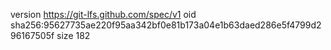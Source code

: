 version https://git-lfs.github.com/spec/v1
oid sha256:95627735ae220f95aa342bf0e81b173a04e1b63daed286e5f4799d296167505f
size 182
